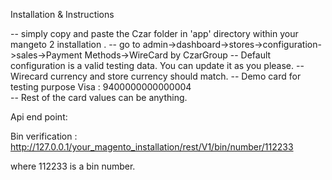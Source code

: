 
Installation & Instructions 

-- simply copy and paste the Czar folder in 'app' directory  within your mangeto 2 installation .
-- go to admin->dashboard->stores->configuration->sales->Payment Methods->WireCard by CzarGroup
-- Default configuration is a valid testing data. You can update it as you please. 
-- Wirecard currency and store currency should match. 
-- Demo card for testing purpose Visa : 9400000000000004       
-- Rest of the card values can be anything. 


Api end point: 

Bin verification : 
http://127.0.0.1/your_magento_installation/rest/V1/bin/number/112233

where 112233 is a bin number. 